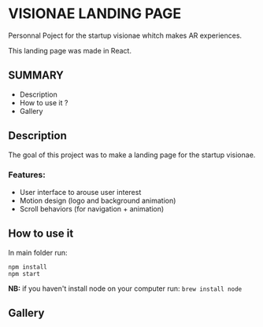 # VISIONAE LANDING PAGE

Personnal Poject for the startup visionae whitch makes AR experiences.

This landing page was made in React.

## SUMMARY
- Description
- How to use it ?
- Gallery

## Description

The goal of this project was to make a landing page for the startup visionae.

### Features:
- User interface to arouse user interest
- Motion design (logo and background animation)
- Scroll behaviors (for navigation + animation)

## How to use it
In main folder run: 

```
npm install
npm start
```

__NB:__ if you haven't install node on your computer run: `brew install node`

## Gallery